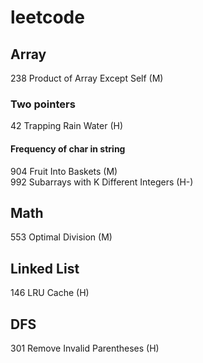 # leetcode

## Array
238 Product of Array Except Self (M)   
### Two pointers
42 Trapping Rain Water (H)  
#### Frequency of char in string
904 Fruit Into Baskets (M)  
992 Subarrays with K Different Integers (H-)  

## Math  
553 Optimal Division (M)  

## Linked List  
146 LRU Cache (H)  

## DFS
301 Remove Invalid Parentheses (H)  
